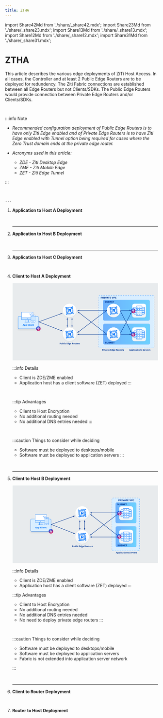 ```yaml
---
title: ZTHA
---
```


import Share42Md from './share/_share42.mdx';
import Share23Md from './share/_share23.mdx';
import Share13Md from './share/_share13.mdx';
import Share12Md from './share/_share12.mdx';
import Share31Md from './share/_share31.mdx';

# ZTHA

This article describes the various edge deployments of ZiTi Host Access. In all cases, the Controller and at least 2 Public Edge Routers are to be deployed for redundency. The Ziti Fabric connections are established between all Edge Routers but not Clients/SDKs. The Public Edge Routers would provide connection between Private Edge Routers and/or Clients/SDKs.

&nbsp;

:::info Note

- *Recommended configuration deployment of Public Edge Routers is to have only Ziti Edge enabled and of Private Edge Routers is to have Ziti Edge enabled with Tunnel option being required for cases where the Zero Trust domain ends at the private edge router.*

- *Acronyms used in this article:*
    - *ZDE - Ziti Desktop Edge*
    - *ZME - Ziti Mobile Edge*
    - *ZET - Ziti Edge Tunnel*
    
:::

&nbsp;

    ---
1. **Application to Host A Deployment**
    &nbsp;

    <Share13Md />

    &nbsp;

    ---
1. **Application to Host B Deployment**
    &nbsp;

    <Share42Md />

    &nbsp;

    ---
1. **Application to Host C Deployment**
    &nbsp;
    
    <Share23Md />

    &nbsp;

1. **Client to Host A Deployment**
    &nbsp;

    ![image](images/1.1.png)

    :::info Details
    - Client is ZDE/ZME enabled
    - Application host has a client software (ZET) deployed
    :::

    &nbsp;

    :::tip Advantages
    - Client to Host Encryption 
    - No additional routing needed
    - No additional DNS entries needed
    :::

    &nbsp;

    :::caution Things to consider while deciding
    - Software must be deployed to desktops/mobile
    - Software must be deployed to application servers
    :::

    &nbsp;

    ---    
1. **Client to Host B Deployment**
    &nbsp;

    ![image](images/2.1.png)

    :::info Details
    - Client is ZDE/ZME enabled
    - Application host has a client software (ZET) deployed
    :::
    
    :::tip Advantages
    - Client to Host Encryption 
    - No additional routing needed
    - No additional DNS entries needed
    - No need to deploy private edge routers
    :::

    &nbsp;
        
    :::caution Things to consider while deciding
    - Software must be deployed to desktops/mobile
    - Software must be deployed to application servers
    - Fabric is not extended into application server network
    
    :::

    &nbsp;

    ---    
1. **Client to Router Deployment**
    &nbsp;
    
    <Share12Md />
   
    &nbsp;

1. **Router to Host Deployment**
    &nbsp;
    
    <Share31Md />
